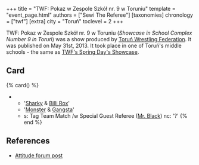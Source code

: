 +++
title = "TWF: Pokaz w Zespole Szkół nr. 9 w Toruniu"
template = "event_page.html"
authors = ["Sewi The Referee"]
[taxonomies]
chronology = ["twf"]
[extra]
city = "Toruń"
toclevel = 2
+++

TWF: Pokaz w Zespole Szkół nr. 9 w Toruniu (_Showcase in School Complex Number 9 in Toruń_) was a show produced by [Toruń Wrestling Federation](@/o/twf.md). It was published on May 31st, 2013. It took place in one of Toruń's middle schools - the same as [TWF's Spring Day's Showcase](@/e/twf/2013-03-21-twf-dzien-wiosny.md).

## Card

{% card() %}
- - '[Sharky](@/w/sharky.md) & [Billi Rox](@/w/corin-mear.md)'
  - '[Monster](@/w/chris-hunter.md) & [Gangsta](@/w/jay-revolt.md)'
  - s: Tag Team Match /w Special Guest Referee ([Mr. Black](@/w/mr-black.md))
    nc: '?'
{% end %}

## References

* [Attitude forum post](https://forum.wrestling.pl/topic/33019-twf-pokaz-w-zespole-szkół-nr-9-po-raz-drugi)
